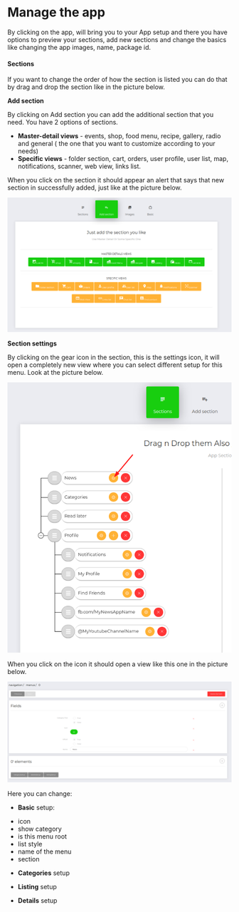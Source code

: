 # Manage the app

By clicking on the app, will bring you to your App setup and there you have options to preview your sections, add new sections and change the basics like changing the app images, name, package id.

#### Sections

If you want to change the order of how the section is listed you can do that by drag and drop the section like in the picture below.

**Add section**

By clicking on Add section you can add the additional section that you need. You have 2 options of sections.

* **Master-detail views** - events, shop, food menu, recipe, gallery, radio and general \( the one that you want to customize according to your needs\)
* **Specific views** - folder section, cart, orders, user profile, user list, map, notifications, scanner, web view, links list.

When you click on the section it should appear an alert that says that new section in successfully added, just like at the picture below.

![](../.gitbook/assets/screenshot%20%286%29.png)

**Section settings**

By clicking on the gear icon in the section, this is the settings icon, it will open a completely new view where you can select different setup for this menu. Look at the picture below.

![](../.gitbook/assets/screenshot%20%285%29.png)

When you click on the icon it should open a view like this one in the picture below.

![](../.gitbook/assets/screenshot%20%281%29.png)

Here you can change: 

 - **Basic** setup:

* icon
* show category
* is this menu root
* list style
* name of the menu
* section

- **Categories** setup

-  **Listing** setup

-  **Details** setup



